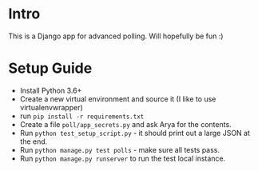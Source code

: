 # Intro

This is a Django app for advanced polling. Will hopefully be fun :)

# Setup Guide

- Install Python 3.6+
- Create a new virtual environment and source it (I like to use virtualenvwrapper)
- run `pip install -r requirements.txt`
- Create a file `poll/app_secrets.py` and ask Arya for the contents.
- Run `python test_setup_script.py` - it should print out a large JSON at the end.
- Run `python manage.py test polls` - make sure all tests pass.
- Run `python manage.py runserver` to run the test local instance.

